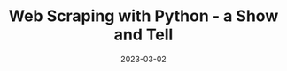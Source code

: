 ---
title: "Web Scraping with Python - a Show and Tell"
collection: talks
permalink: /talks/2023-03-02-Web-Scraping-with-Python-a-Show-and-Tell
date: 2023-03-02
venue: 'Workshop: Web Scraping and API-based Data Collection'
paperurl: 'https://methodslab.weizenbaum-institut.de/program/workshop-web-scraping-and-api-based-data-collection/'
citation: ' Lion Wedel, &quot;Web Scraping with Python - a Show and Tell.&quot; Workshop: Web Scraping and API-based Data Collection, 1900.'
doi: 'https://methodslab.weizenbaum-institut.de/program/workshop-web-scraping-and-api-based-data-collection/'
---
